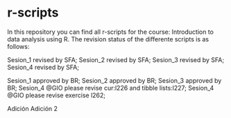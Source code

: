 # r-scripts

In this repository you can find all r-scripts for the course: Introduction to data analysis using R. The revision status of the differente scripts is as follows:

Sesion_1 revised by SFA;
Sesion_2 revised by SFA;
Sesion_3 revised by SFA;
Sesion_4 revised by SFA;


Sesion_1 approved by BR;
Sesion_2 approved by BR;
Sesion_3 approved by BR;
Sesion_4 @GIO please revise cur:l226 and tibble lists:l227;
Sesion_4 @GIO please revise exercise l262;

Adición
Adición 2